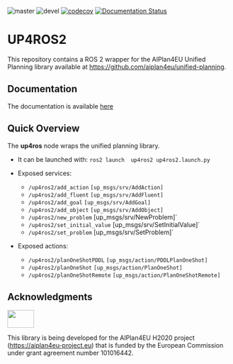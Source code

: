 ![master](https://github.com/aiplan4eu/UP4ROS2/actions/workflows/master.yaml/badge.svg)
![devel](https://github.com/aiplan4eu/UP4ROS2/actions/workflows/devel.yaml/badge.svg)
[![codecov](https://codecov.io/github/aiplan4eu/UP4ROS2/branch/master/graph/badge.svg?token=W9RX14LTPS)](https://codecov.io/github/aiplan4eu/UP4ROS2)
[![Documentation Status](https://readthedocs.org/projects/up4ros2/badge/?version=latest)](https://up4ros2.readthedocs.io/en/latest/)

# UP4ROS2

This repository contains a ROS 2 wrapper for the AIPlan4EU Unified Planning library available at https://github.com/aiplan4eu/unified-planning.

## Documentation

The documentation is available [here](https://up4ros2.readthedocs.io/en/latest/)

## Quick Overview

The **up4ros** node wraps the unified planning library.
  * It can be launched with: `ros2 launch  up4ros2 up4ros2.launch.py`

  * Exposed services:
    * `/up4ros2/add_action` `[up_msgs/srv/AddAction]` 
    * `/up4ros2/add_fluent` `[up_msgs/srv/AddFluent]` 
    * `/up4ros2/add_goal` `[up_msgs/srv/AddGoal]` 
    * `/up4ros2/add_object` `[up_msgs/srv/AddObject]` 
    * `/up4ros2/new_problem` [up_msgs/srv/NewProblem]` 
    * `/up4ros2/set_initial_value` [up_msgs/srv/SetInitialValue]` 
    * `/up4ros2/set_problem` [up_msgs/srv/SetProblem]`
  * Exposed actions:
    * `/up4ros2/planOneShotPDDL` `[up_msgs/action/PDDLPlanOneShot]` 
    * `/up4ros2/planOneShot` `[up_msgs/action/PlanOneShot]` 
    * `/up4ros2/planOneShotRemote` `[up_msgs/action/PlanOneShotRemote]` 

## Acknowledgments

<img src="https://www.aiplan4eu-project.eu/wp-content/uploads/2021/07/euflag.png" width="60" height="40">

This library is being developed for the AIPlan4EU H2020 project (https://aiplan4eu-project.eu) that is funded by the European Commission under grant agreement number 101016442.
